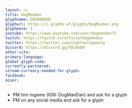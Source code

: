 ```yaml
---
layout: cc
title: DogManDan
glyphname: DOGMANDAN
glyphurl: https://i.glyphs.wf/glyphs/DogManDan.png
glyphwave: 1
youtube: https://www.youtube.com/user/dogmandan75
twitch: https://twitch.tv/officialdogmandan
twitter: https://twitter.com/nightowlsgaming
discord: https://discord.gg/hDcH5DH
other-site: 
primary-language: 
global-glyph-code: 
currently-partnered: 
stream-currency-needed-for-glyph: 
facebook: 
mixer: 
---
```

* PM him ingame (IGN: DogManDan) and ask for a glyph
* PM on any social media and ask for a glyph
